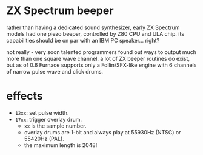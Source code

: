 # ZX Spectrum beeper

rather than having a dedicated sound synthesizer, early ZX Spectrum models had one piezo beeper, controlled by Z80 CPU and ULA chip. its capabilities should be on par with an IBM PC speaker... right?

not really - very soon talented programmers found out ways to output much more than one square wave channel. a lot of ZX beeper routines do exist, but as of 0.6 Furnace supports only a Follin/SFX-like engine with 6 channels of narrow pulse wave and click drums.

# effects

- `12xx`: set pulse width.
- `17xx`: trigger overlay drum.
  - `xx` is the sample number.
  - overlay drums are 1-bit and always play at 55930Hz (NTSC) or 55420Hz (PAL).
  - the maximum length is 2048!
